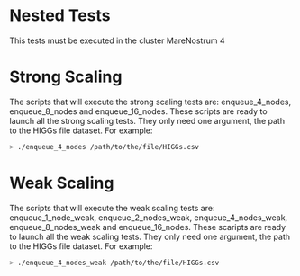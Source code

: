 # Nested Tests
This tests must be executed in the cluster MareNostrum 4
# Strong Scaling
The scripts that will execute the strong scaling tests are: enqueue_4_nodes, enqueue_8_nodes and enqueue_16_nodes. These scripts are 
ready to launch all the strong scaling tests. They only need one argument, the path to the HIGGs file dataset. For example:
```bash
> ./enqueue_4_nodes /path/to/the/file/HIGGs.csv
```
# Weak Scaling
The scripts that will execute the weak scaling tests are: enqueue_1_node_weak, enqueue_2_nodes_weak, enqueue_4_nodes_weak, enqueue_8_nodes_weak and enqueue_16_nodes. These scaripts are ready to launch all
the weak scaling tests. They only need one argument, the path to the HIGGs file dataset. For example:
```bash
> ./enqueue_4_nodes_weak /path/to/the/file/HIGGs.csv
```
